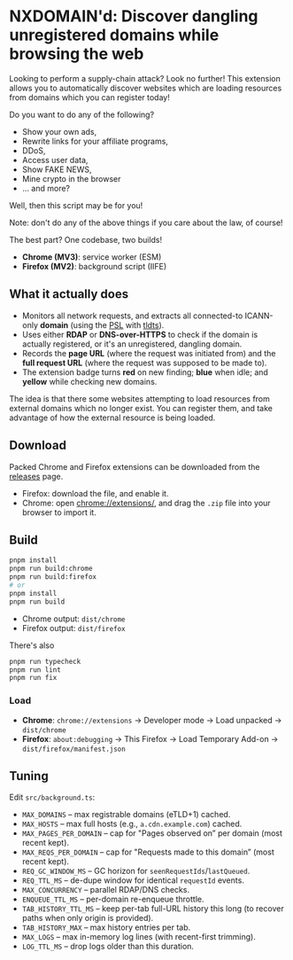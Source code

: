 # NXDOMAIN'd: Discover dangling unregistered domains while browsing the web

Looking to perform a supply-chain attack? Look no further! This extension allows you to automatically discover websites which are loading resources from domains which you can register today!

Do you want to do any of the following?

- Show your own ads,
- Rewrite links for your affiliate programs,
- DDoS,
- Access user data,
- Show FAKE NEWS,
- Mine crypto in the browser
- ... and more?

Well, then this script may be for you!

Note: don't do any of the above things if you care about the law, of course!

The best part? One codebase, two builds!

- **Chrome (MV3)**: service worker (ESM)
- **Firefox (MV2)**: background script (IIFE)

## What it actually does

- Monitors all network requests, and extracts all connected-to ICANN-only **domain** (using the [PSL](https://publicsuffix.org/) with [tldts](https://www.npmjs.com/package/tldts)).
- Uses either **RDAP** or **DNS-over-HTTPS** to check if the domain is actually registered, or it's an unregistered, dangling domain.
- Records the **page URL** (where the request was initiated from) and the **full request URL** (where the request was supposed to be made to).
- The extension badge turns **red** on new finding; **blue** when idle; and **yellow** while checking new domains.

The idea is that there some websites attempting to load resources from external domains which no longer exist. You can register them, and take advantage of how the external resource is being loaded.

## Download

Packed Chrome and Firefox extensions can be downloaded from the [releases](https://github.com/MegaManSec/NXDOMAIND/releases) page.

- Firefox: download the file, and enable it.
- Chrome: open [chrome://extensions/](chrome://extensions/), and drag the `.zip` file into your browser to import it.

## Build

```bash
pnpm install
pnpm run build:chrome
pnpm run build:firefox
# or
pnpm install
pnpm run build
```

- Chrome output: `dist/chrome`
- Firefox output: `dist/firefox`

There's also

```bash
pnpm run typecheck
pnpm run lint
pnpm run fix
```

### Load

- **Chrome**: `chrome://extensions` → Developer mode → Load unpacked → `dist/chrome`
- **Firefox**: `about:debugging` → This Firefox → Load Temporary Add-on → `dist/firefox/manifest.json`

## Tuning

Edit `src/background.ts`:

- `MAX_DOMAINS` – max registrable domains (eTLD+1) cached.
- `MAX_HOSTS` – max full hosts (e.g., `a.cdn.example.com`) cached.
- `MAX_PAGES_PER_DOMAIN` – cap for "Pages observed on” per domain (most recent kept).
- `MAX_REQS_PER_DOMAIN` – cap for "Requests made to this domain” (most recent kept).
- `REQ_GC_WINDOW_MS` – GC horizon for `seenRequestIds`/`lastQueued`.
- `REQ_TTL_MS` – de-dupe window for identical `requestId` events.
- `MAX_CONCURRENCY` – parallel RDAP/DNS checks.
- `ENQUEUE_TTL_MS` – per-domain re-enqueue throttle.
- `TAB_HISTORY_TTL_MS` – keep per-tab full-URL history this long (to recover paths when only origin is provided).
- `TAB_HISTORY_MAX` – max history entries per tab.
- `MAX_LOGS` – max in-memory log lines (with recent-first trimming).
- `LOG_TTL_MS` – drop logs older than this duration.
